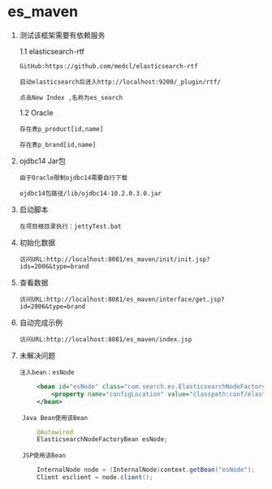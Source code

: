 es_maven
========
1.	测试该框架需要有依赖服务
	
	1.1 elasticsearch-rtf
		
		GitHub:https://github.com/medcl/elasticsearch-rtf
		
		启动elasticsearch后进入http://localhost:9200/_plugin/rtf/
		
		点击New Index ,名称为es_search
	1.2 Oracle
		
		存在表p_product[id,name]
		
		存在表p_brand[id,name]
2.	ojdbc14 Jar包
		
		由于Oracle限制ojdbc14需要自行下载
		
		ojdbc14包路径/lib/ojdbc14-10.2.0.3.0.jar
3.	启动脚本
		
		在项目根目录执行：jettyTest.bat
4.	初始化数据
		
		访问URL:http://localhost:8081/es_maven/init/init.jsp?ids=2006&type=brand
5.	查看数据
		
		访问URL:http://localhost:8081/es_maven/interface/get.jsp?id=2006&type=brand
6.	自动完成示例

		访问URL:http://localhost:8081/es_maven/index.jsp
7.	未解决问题
		
		注入bean：esNode

```xml
		<bean id="esNode" class="com.search.es.ElasticsearchNodeFactoryBean">
			<property name="configLocation" value="classpath:conf/elasticsearch.properties" />
		</bean>
```
		
		Java Bean使用该Bean
		
```java
		@Autowired
		ElasticsearchNodeFactoryBean esNode;
```
		
		JSP使用该Bean
		
```java
		InternalNode node = (InternalNode)context.getBean("esNode");
		Client esclient = node.client();
```

